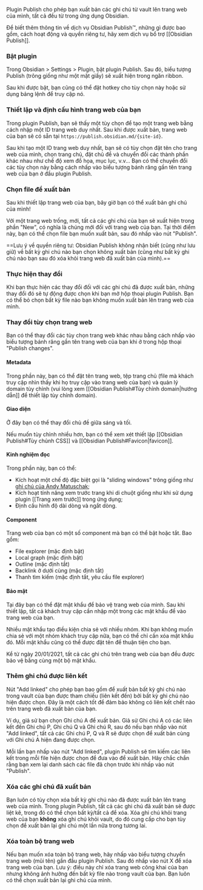 Plugin Publish cho phép bạn xuất bản các ghi chú từ vault lên trang web của mình, tất cả đều từ trong ứng dụng Obsidian.

Để biết thêm thông tin về dịch vụ Obsidian Publish™, những gì được bao gồm, cách hoạt động và quyền riêng tư, hãy xem dịch vụ bổ trợ [[Obsidian Publish]].

### Bật plugin

Trong Obsidian > Settings > Plugin, bật plugin Publish. Sau đó, biểu tượng Publish (trông giống như một mặt giấy) sẽ xuất hiện trong ngăn ribbon.

Sau khi được bật, bạn cũng có thể đặt hotkey cho tùy chọn này hoặc sử dụng bảng lệnh để truy cập nó.

### Thiết lập và định cấu hình trang web của bạn

Trong plugin Publish, bạn sẽ thấy một tùy chọn để tạo một trang web bằng cách nhập một ID trang web duy nhất. Sau khi được xuất bản, trang web của bạn sẽ có sẵn tại `https://publish.obsidian.md/{site-id}`.

Sau khi tạo một ID trang web duy nhất, bạn sẽ có tùy chọn đặt tên cho trang web của mình, chọn trang chủ, đặt chủ đề và chuyển đổi các thành phần khác nhau như chế độ xem đồ họa, mục lục, v.v... Bạn có thể chuyển đổi các tùy chọn này bằng cách nhấp vào biểu tượng bánh răng gần tên trang web của bạn ở đầu plugin Publish.

### Chọn file để xuất bản

Sau khi thiết lập trang web của bạn, bây giờ bạn có thể xuất bản ghi chú của mình!

Với một trang web trống, mới, tất cả các ghi chú của bạn sẽ xuất hiện trong phần "New", có nghĩa là chúng mới đối với trang web của bạn. Tại thời điểm này, bạn có thể chọn file bạn muốn xuất bản, sau đó nhấp vào nút "Publish".

==Lưu ý về quyền riêng tư: Obsidian Publish không nhận biết (cũng như lưu giữ) về bất kỳ ghi chú nào bạn chọn không xuất bản (cũng như bất kỳ ghi chú nào bạn sau đó xóa khỏi trang web đã xuất bản của mình).==

### Thực hiện thay đổi

Khi bạn thực hiện các thay đổi đối với các ghi chú đã được xuất bản, những thay đổi đó sẽ tự động được chọn khi bạn mở hộp thoại plugin Publish. Bạn có thể bỏ chọn bất kỳ file nào bạn không muốn xuất bản lên trang web của mình.

### Thay đổi tùy chọn trang web

Bạn có thể thay đổi các tùy chọn trang web khác nhau bằng cách nhấp vào biểu tượng bánh răng gần tên trang web của bạn khi ở trong hộp thoại "Publish changes".

#### Metadata

Trong phần này, bạn có thể đặt tên trang web, tệp trang chủ (file mà khách truy cập nhìn thấy khi họ truy cập vào trang web của bạn) và quản lý domain tùy chỉnh (vui lòng xem [[Obsidian Publish#Tùy chỉnh domain|hướng dẫn]] để thiết lập tùy chỉnh domain).

#### Giao diện

Ở đây bạn có thể thay đổi chủ đề giữa sáng và tối.

Nếu muốn tùy chỉnh nhiều hơn, bạn có thể xem xét thiết lập [[Obsidian Publish#Tùy chủnh CSS]] và [[Obsidian Publish#Favicon|favicon]].

#### Kinh nghiệm đọc

Trong phần này, bạn có thể:

- Kích hoạt một chế độ đặc biệt gọi là "sliding windows" trông giống như [ghi chú của Andy Matuschak](https://notes.andymatuschak.org/);
- Kích hoạt tính năng xem trước trang khi di chuột giống như khi sử dụng plugin [[Trang xem trước]] trong ứng dụng;
- Định cấu hình độ dài dòng và ngắt dòng.

#### Component

Trang web của bạn có một số component mà bạn có thể bật hoặc tắt. Bao gồm:

- File explorer (mặc định bật)
- Local graph (mặc định bật)
- Outline (mặc định tắt)
- Backlink ở dưới cùng (mặc định tắt)
- Thanh tìm kiếm (mặc định tắt, yêu cầu file explorer)

#### Bảo mật

Tại đây bạn có thể đặt mật khẩu để bảo vệ trang web của mình. Sau khi thiết lập, tất cả khách truy cập cần nhập một trong các mật khẩu để vào trang web của bạn.

Nhiều mật khẩu tạo điều kiện chia sẻ với nhiều nhóm. Khi bạn không muốn chia sẻ với một nhóm khách truy cập nữa, bạn có thể chỉ cần xóa mật khẩu đó. Mỗi mật khẩu cũng có thể được đặt tên để thuận tiện cho bạn.

Kể từ ngày 20/01/2021, tất cả các ghi chú trên trang web của bạn đều được bảo vệ bằng cùng một bộ mật khẩu.

### Thêm ghi chú được liên kết

Nút "Add linked" cho phép bạn bao gồm để xuất bản bất kỳ ghi chú nào trong vault của bạn được tham chiếu (liên kết đến) bởi bất kỳ ghi chú nào hiện được chọn. Đây là một cách tốt để đảm bảo không có liên kết chết nào trên trang web đã xuất bản của bạn.

Ví dụ, giả sử bạn chọn Ghi chú A để xuất bản. Giả sử Ghi chú A có các liên kết đến Ghi chú P, Ghi chú Q và Ghi chú R, sau đó nếu bạn nhấp vào nút "Add linked", tất cả các Ghi chú P, Q và R sẽ được chọn để xuất bản cùng với Ghi chú A hiện đang được chọn.

Mỗi lần bạn nhấp vào nút "Add linked", plugin Publish sẽ tìm kiếm các liên kết trong mỗi file hiện được chọn để đưa vào để xuất bản. Hãy chắc chắn rằng bạn xem lại danh sách các file đã chọn trước khi nhấp vào nút "Publish".

### Xóa các ghi chú đã xuất bản

Bạn luôn có tùy chọn xóa bất kỳ ghi chú nào đã được xuất bản lên trang web của mình. Trong plugin Publish, tất cả các ghi chú đã xuất bản sẽ được liệt kê, trong đó có thể chọn bất kỳ/tất cả để xóa. Xóa ghi chú khỏi trang web của bạn **không** xóa ghi chú khỏi vault, do đó cung cấp cho bạn tùy chọn để xuất bản lại ghi chú một lần nữa trong tương lai.

### Xóa toàn bộ trang web

Nếu bạn muốn xóa toàn bộ trang web, hãy nhấp vào biểu tượng chuyển trang web (mũi tên) gần đầu plugin Publish. Sau đó nhấp vào nút X để xóa trang web của bạn. Lưu ý: điều này chỉ xóa trang web công khai của bạn nhưng không ảnh hưởng đến bất kỳ file nào trong vault của bạn. Bạn luôn có thể chọn xuất bản lại ghi chú của mình.
